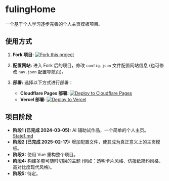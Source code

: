 # fulingHome

一个基于个人学习逐步完善的个人主页模板项目。

## 使用方式

1.  **Fork 项目:**
    [![Fork this project](https://img.shields.io/badge/Fork%20this%20project-GitHub-blue?logo=github)](https://github.com/0fuling0/fulingPage/fork)

2.  **配置网站:**  进入 Fork 后的项目，修改 `config.json` 文件配置网站信息 (也可修改 `nav.json` 配置导航页)。

3.  **部署:** 选择以下方式进行部署：

    *   **Cloudflare Pages 部署:**
        [![Deploy to Cloudflare Pages](https://img.shields.io/badge/Deploy%20to-Cloudflare%20Pages-blue?logo=cloudflare)](https://dash.cloudflare.com/?to=/:account/pages/new/provider/github)
    *   **Vercel 部署:**
        [![Deploy to Vercel](https://img.shields.io/badge/Deploy%20to-Vercel-blue?logo=vercel)](https://vercel.com/import/project?template=https://github.com/0fuling0/fulingPage)

## 项目阶段

*   **阶段1 (已完成 2024-03-05):** AI 辅助试作品，一个简单的个人主页。 [State1.md](State1.md)
*   **阶段2 (已完成 2025-02-17):** 增加配置文件，使其成为真正意义上的主页模板。
*   **阶段3:** 使用 Vue 重构整个项目。
*   **阶段4:** 构建多套可随时切换的主题 (例如：透明卡片风格、仿报纸简约风格、高对比度现代风格)。
*   **阶段5:** 待定。